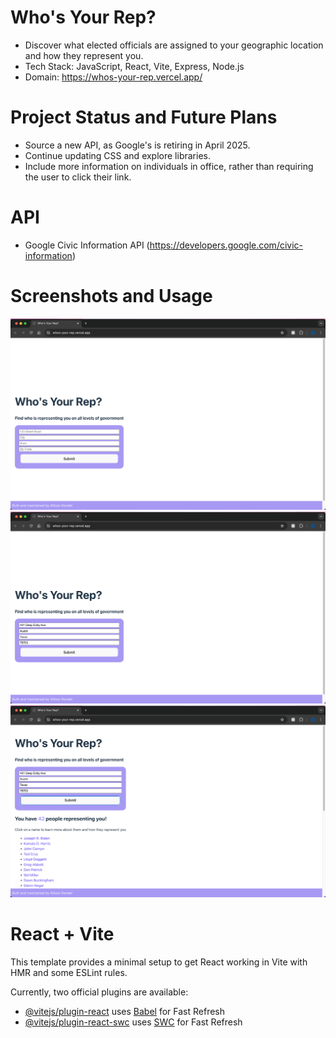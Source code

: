 # Who's Your Rep?

- Discover what elected officials are assigned to your geographic location and how they represent you.
- Tech Stack: JavaScript, React, Vite, Express, Node.js
- Domain: https://whos-your-rep.vercel.app/

# Project Status and Future Plans
- Source a new API, as Google's is retiring in April 2025.
- Continue updating CSS and explore libraries.
- Include more information on individuals in office, rather than requiring the user to click their link. 

# API
- Google Civic Information API (https://developers.google.com/civic-information)

# Screenshots and Usage

<img src="/assets/wyr1.png" />
<img src="/assets/wyr2.png" />
<img src="/assets/wyr3.png" />


# React + Vite

This template provides a minimal setup to get React working in Vite with HMR and some ESLint rules.

Currently, two official plugins are available:

- [@vitejs/plugin-react](https://github.com/vitejs/vite-plugin-react/blob/main/packages/plugin-react/README.md) uses [Babel](https://babeljs.io/) for Fast Refresh
- [@vitejs/plugin-react-swc](https://github.com/vitejs/vite-plugin-react-swc) uses [SWC](https://swc.rs/) for Fast Refresh
